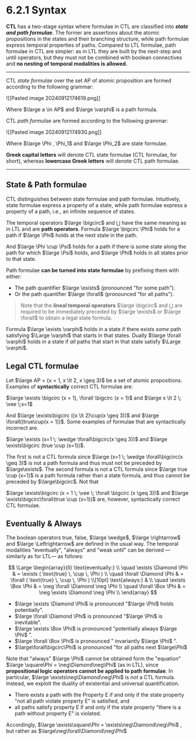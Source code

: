 # 6.2.1 Syntax

**CTL** has a two-stage syntax where formulae in CTL are classified into ***state and path formulae***. The former are assertions about the atomic propositions in the states and their branching structure, while path formulae express temporal properties of paths. Compared to LTL formulae, path formulae in CTL are simpler: as in LTL they are built by the next-step and until operators, but they must not be combined with boolean connectives and **no nesting of temporal modalities is allowed.**


---

CTL *state formulae* over the set AP of atomic proposition are formed according to the following grammar: 

![[Pasted image 20240912174619.png]]

Where $\large a \in AP$ and $\large \varphi$ is a path formula. 

CTL *path formulae* are formed according to the following grammar:

![[Pasted image 20240912174930.png]]

Where $\large \Phi , \Phi_1$ and $\large \Phi_2$  are state formulae.

**Greek capital letters** will denote CTL state formulae (CTL formulae, for short), whereas **lowercase Greek letters** will denote CTL path formulae.

---

## State & Path formulae

CTL distinguishes between state formulae and path formulae. Intuitively, state formulae express a property of a state, while path formulae express a property of a path, i.e., an infinite sequence of states. 

The temporal operators $\large \bigcirc$ and $\bigcup$ have the same meaning as in LTL and are **path operators**. Formula $\large \bigcirc  \Phi$ holds for a path if $\large \Phi$ holds at the next state in the path.

And $\large \Phi \cup \Psi$ holds for a path if there is some state along the path for which  $\large \Psi$ holds, and $\large \Phi$ holds in all states prior to that state. 

Path formulae **can be turned into state formulae** by prefixing them with either:

- The path quantifier $\large \exists$ (pronounced "for some path").
- Or the path quantifier $\large \forall$ (pronounced "for all paths").


> Note that the **lineal temporal operators** $\large \bigcirc$ and $\bigcup$ are required to be immediately preceded by $\large \exists$ or $\large \forall$ to obtain a legal state formula.

Formula $\large \exists \varphi$ holds in a state if there exists *some* path satisfying $\Large \varphi$ that starts in that states. Dually $\large \forall \varphi$ holds in a state if *all* paths that start in that state satisfy $\Large \varphi$.

## Legal CTL formulae

Let $\large AP = {x = 1, x \lt 2, x \geq 3}$ be a set of atomic propositions. Examples of **syntactically** correct CTL formulae are:

$\large \exists \bigcirc (x = 1), \forall \bigcirc (x = 1)$ and $\large x \lt 2 \; \vee \;x=1$   

And $\large \exists\bigcirc ((x \lt 2)\cup(x \geq 3))$ and $\large \forall((true\cup(x = 1))$. Some examples of formulae that are syntactically incorrect are.

$\large \exists (x=1 \; \wedge \forall\bigcirc(x \geq 3))$ and $\large \exists\bigcirc (true \cup (x=1))$.

The first is not a CTL formula since $\large (x=1 \; \wedge \forall\bigcirc(x \geq 3)$ is not a path formula and thus must not be preceded by $\large\exists$. The second formula is not a CTL formula since $\large true \cup (x=1)$ is a path formula rather than a state formula, and thus cannot be preceded by $\large\bigcirc$. Not that

$\large \exists\bigcirc (x = 1 \; \vee \; \forall \bigcirc (x \geq 3))$ and $\large \exists\bigcirc\forall(true \cup (x=1))$ are, however, syntactically correct CTL formulae.

## Eventually & Always


The boolean operators true, false, $\large \wedge$, $\large \rightarrow$ and $\large \Leftrightarrow$ are defined in the usual way. The temporal modalities "eventually", "always" and "weak until" can be derived —similarly as for LTL— as follows:

$$
\Large
\begin{array}{ll}
\text{eventually:} \\
\quad \exists \Diamond \Phi & = \exists ( \text{true} \, \cup \, \Phi ) \\
\quad \forall \Diamond \Phi & = \forall ( \text{true} \, \cup \, \Phi ) \\[10pt]
\text{always:} & \\
\quad \exists \Box \Phi & = \neg \forall \Diamond \neg \Phi \\
\quad \forall \Box \Phi & = \neg \exists \Diamond \neg \Phi \\
\end{array}
$$
- $\large \exists \Diamond \Phi$ is pronounced "$\large \Phi$ holds potentially".
- $\large \forall \Diamond \Phi$ is pronounced "$\large \Phi$ is inevitable".
- $\large \exists \Box \Phi$ is pronounced "potentially always $\large \Phi$ ".
- $\large \forall \Box \Phi$ is pronounced " invariantly $\large \Phi$ ".
- $\large\forall\bigcirc\Phi$ is pronounced "for all paths next $\large\Phi$ 

Note that "always" $\large \Phi$ cannot be obtained form the "equation" $\large \square\Phi = \neg\Diamond\neg\Phi$ (as in LTL), since **propositional logic operators cannot be applied to path formulae**. In particular, $\large \exists\neg\Diamond\neg\Phi$ is *not* a CTL formula. Instead, we exploit the duality of existential and universal quantification.

- There exists a path with the Property E if and only if the state property "not all path violate property E" is satisfied, and
- all paths satisfy property E if and only if the state property "there is a path without property E" is violated.

Accordingly, $\large \exists\square\Phi = \exists\neg\Diamond\neg\Phi$ , but rather as $\large\neg\forall\Diamond\neg\Phi$ 